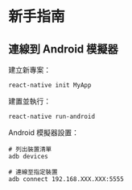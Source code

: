 # 新手指南

## 連線到 Android 模擬器


建立新專案：

```
react-native init MyApp
```

建置並執行：

```
react-native run-android
```

Android 模擬器設置：

```
# 列出裝置清單
adb devices

# 連線至指定裝置
adb connect 192.168.XXX.XXX:5555
```